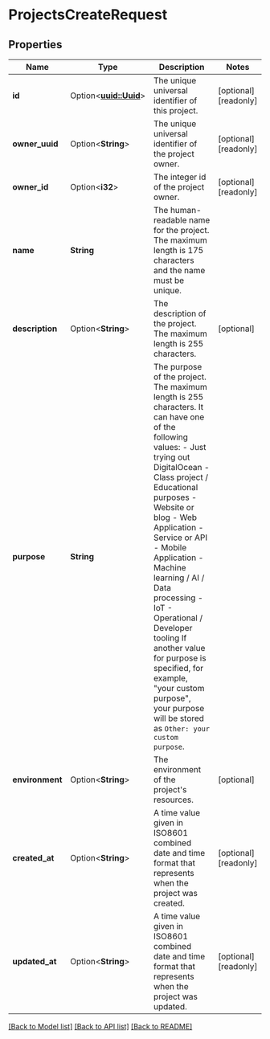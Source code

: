 # ProjectsCreateRequest

## Properties

Name | Type | Description | Notes
------------ | ------------- | ------------- | -------------
**id** | Option<[**uuid::Uuid**](uuid::Uuid.md)> | The unique universal identifier of this project. | [optional][readonly]
**owner_uuid** | Option<**String**> | The unique universal identifier of the project owner. | [optional][readonly]
**owner_id** | Option<**i32**> | The integer id of the project owner. | [optional][readonly]
**name** | **String** | The human-readable name for the project. The maximum length is 175 characters and the name must be unique. | 
**description** | Option<**String**> | The description of the project. The maximum length is 255 characters. | [optional]
**purpose** | **String** | The purpose of the project. The maximum length is 255 characters. It can have one of the following values:  - Just trying out DigitalOcean - Class project / Educational purposes - Website or blog - Web Application - Service or API - Mobile Application - Machine learning / AI / Data processing - IoT - Operational / Developer tooling  If another value for purpose is specified, for example, \"your custom purpose\", your purpose will be stored as `Other: your custom purpose`.  | 
**environment** | Option<**String**> | The environment of the project's resources. | [optional]
**created_at** | Option<**String**> | A time value given in ISO8601 combined date and time format that represents when the project was created. | [optional][readonly]
**updated_at** | Option<**String**> | A time value given in ISO8601 combined date and time format that represents when the project was updated. | [optional][readonly]

[[Back to Model list]](../README.md#documentation-for-models) [[Back to API list]](../README.md#documentation-for-api-endpoints) [[Back to README]](../README.md)



